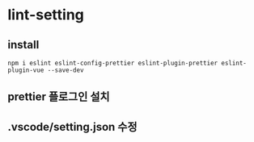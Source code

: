 # lint-setting

## install 
```
npm i eslint eslint-config-prettier eslint-plugin-prettier eslint-plugin-vue --save-dev
```

## prettier 플로그인 설치

## .vscode/setting.json 수정
```JSON

```